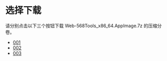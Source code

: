 # 选择下载
请分别点击以下三个按钮下载 Web-568Tools_x86_64.AppImage.7z 的压缩分卷。
* [001](Web-568Tools_x86_64.AppImage.7z.001)
* [002](Web-568Tools_x86_64.AppImage.7z.002)
* [003](Web-568Tools_x86_64.AppImage.7z.003)
